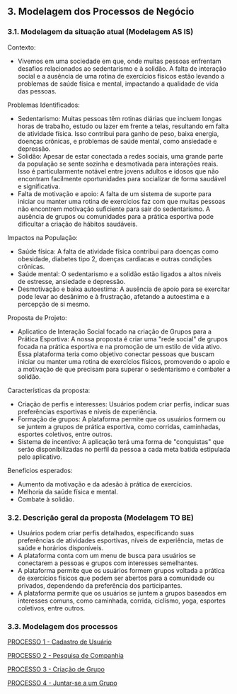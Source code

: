 ## 3. Modelagem dos Processos de Negócio

### 3.1. Modelagem da situação atual (Modelagem AS IS)

Contexto:

* Vivemos em uma sociedade em que, onde muitas pessoas enfrentam desafios relacionados ao sedentarismo e à solidão. A falta de interação social e a ausência de uma rotina de exercícios físicos estão levando a problemas de saúde física e mental, impactando a qualidade de vida das pessoas.

Problemas Identificados:

* Sedentarismo: Muitas pessoas têm rotinas diárias que incluem longas horas de trabalho, estudo ou lazer em frente a telas, resultando em falta de atividade física. Isso contribui para ganho de peso, baixa energia, doenças crônicas, e problemas de saúde mental, como ansiedade e depressão.
* Solidão: Apesar de estar conectada a redes sociais, uma grande parte da população se sente sozinha e desmotivada para interações reais. Isso é particularmente notável entre jovens adultos e idosos que não encontram facilmente oportunidades para socializar de forma saudável e significativa.
* Falta de motivação e apoio: A falta de um sistema de suporte para iniciar ou manter uma rotina de exercícios faz com que muitas pessoas não encontrem motivação suficiente para sair do sedentarismo. A ausência de grupos ou comunidades para a prática esportiva pode dificultar a criação de hábitos saudáveis.

Impactos na População:

* Saúde física: A falta de atividade física contribui para doenças como obesidade, diabetes tipo 2, doenças cardíacas e outras condições crônicas.
* Saúde mental: O sedentarismo e a solidão estão ligados a altos níveis de estresse, ansiedade e depressão.
* Desmotivação e baixa autoestima: A ausência de apoio para se exercitar pode levar ao desânimo e à frustração, afetando a autoestima e a percepção de si mesmo.

Proposta de Projeto:
* Aplicatico de Interação Social focado na criação de Grupos para a Prática Esportiva: A nossa proposta é criar uma "rede social" de grupos focada na prática esportiva e na promoção de um estilo de vida ativo. Essa plataforma teria como objetivo conectar pessoas que buscam iniciar ou manter uma rotina de exercícios físicos, promovendo o apoio e a motivação de que precisam para superar o sedentarismo e combater a solidão.

Características da proposta:

* Criação de perfis e interesses: Usuários podem criar perfis, indicar suas preferências esportivas e níveis de experiência.
* Formação de grupos: A plataforma permite que os usuários formem ou se juntem a grupos de prática esportiva, como corridas, caminhadas, esportes coletivos, entre outros.
* Sistema de incentivo: A aplicação terá uma forma de "conquistas" que serão disponibilizadas no perfil da pessoa a cada meta batida estipulada pelo aplicativo.

Benefícios esperados:

* Aumento da motivação e da adesão à prática de exercícios.
* Melhoria da saúde física e mental.
* Combate à solidão.

### 3.2. Descrição geral da proposta (Modelagem TO BE)

* Usuários podem criar perfis detalhados, especificando suas preferências de atividades esportivas, níveis de experiência, metas de saúde e horários disponíveis.
* A plataforma conta com um menu de busca para usuários se conectarem a pessoas e grupos com interesses semelhantes.
* A plataforma permite que os usuários formem grupos voltada a prática de exercícios físicos que podem ser abertos para a comunidade ou privados, dependendo da preferência dos participantes.
* A plataforma permite que os usuários se juntem a grupos baseados em interesses comuns, como caminhada, corrida, ciclismo, yoga, esportes coletivos, entre outros.


### 3.3. Modelagem dos processos

[PROCESSO 1 - Cadastro de Usuário](./processos/processo-1-nome-do-processo.md "Detalhamento do Processo 1.")

[PROCESSO 2 - Pesquisa de Companhia](./processos/processo-2-nome-do-processo.md "Detalhamento do Processo 2.")

[PROCESSO 3 - Criação de Grupo](./processos/processo-3-nome-do-processo.md "Detalhamento do Processo 3.")

[PROCESSO 4 - Juntar-se a um Grupo](./processos/processo-4-nome-do-processo.md "Detalhamento do Processo 4.")


